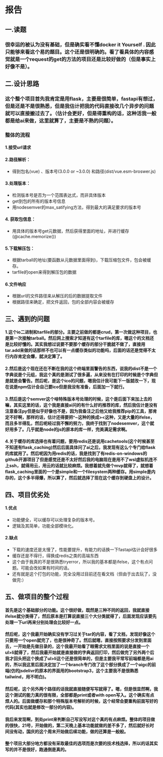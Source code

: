 # **报告**

## **一.读题**

### 很幸运的被认为没有基础，但是确实看不懂docker it Yourself . 因此只能够来看这个易的题目。这个还是很明确的。看了看具体的内容感觉就是一个request的get的方法的项目还是比较好做的（但是事实上好像不是）。

## **二.设计思路**

### 这个整个项目首先我肯定是用flask，主要是很简单，fastapi有想过，但是还是不是很熟悉，但是我估计把我的代码直接改几个异步的问题就可以直接搬过去了。（估计会更好，但是得重构的话，这种活我一般都是给ai来做，这里就算了，主要是不熟的问题）。

### **整体的流程**

#### 1.接受url请求

#### 2.路径解析：

- 得到包名(vue) 、版本号(3.0.0 or ~3.0.0) 和路径(dist/vue.esm-broswer.js)

#### 3.处理版本：

- 检测版本号是否为一个范围表达式，而非具体版本
- get到包的所有的版本号信息
- 用nodesemver的max_satifying方法，得到最大的满足要求的版本号

#### 4. 获取包信息：

- 用具体的版本号get元数据，然后获得里面的地址，并进行缓存(@cache.memorize())

#### 5.下载解压包：

- 根据tarball的地址(要函数从元数据里面得到)，下载压缩包文件，包会被缓存。
- tarfile的open来得到解压包的数据

#### 6.文件响应

- 根据url的文件路径来从解压的后的数据提取文件
- 根据路径来确定，把文件返回，包的全部内容会被缓存

## **三、遇到的问题**

#### 1.这个io二进制和tarfile的部分。主要之前做的都是crud，第一次做这种项目，也是第一次接触tarball。然后网上搜索才知道有这个tarfile的库，嗯这个的文档还是比较好懂的。其实我想过说要不要那个缓存的部分干脆就不做了，直接用tar.add来做的话那样不也可以有一点缓存类似的功能吗，后面的话还是觉得不太行内存肯定会爆，就决定算了。

#### 2.然后是这个现在还在不断在我的这个终端里面警告的东西，说我的dist不是一个字典说是个元组，我这个真的是测试了很多遍，从来没有在打印的时候是个字典但是就是会警告。然后呢，是这个ico的问题，嗯我估计我可能下一版就改一下，现在说是npm估计会自己要ico但是我没有准备，后面加一下就行。

#### 3.然后是这个semver这个啥特殊版本号处理的时候，这个是后面下来加上去的嘛，其实这里的话，这个我是直接ai问的有什么好的推荐的库，然后我估计是没有注意备注py但是似乎好像也不是，因为我备注之后他又给我推荐pip的工具，那肯定不好啊，那样的话，估计还得要把^~这种的换成><这种，又是大量的ifelse，而且多半得乱，然后呢经过我不懈的努力，我终于找到了nodesemver，这个就好用多了。几乎就是node的js的原本的库一样，完美满足需求啊。

#### 4.关于缓存的库选择也有着问题，要用redis还是说用cachetools(这个时候甚至不知道有flask_caching)然后后面具体问了ai之后，我发现有这么个专门给flask的库就用了。然后呢因为用redis的话，我是找到了有redis-on-windows的github开源项目了但是感觉还是不太好然后我的电脑现在是用不了wsl虚拟机连不上ssh，就得用云，用云的话就比较麻烦。我想着就先做个mvp就得了，就想着flask_caching里面的一个是simple和一个filesystem两种缓存。用simple是内存的，这个多半得爆，所以算了，然后就选择了现在这个缓存到硬盘上的设计。

## **四、项目优劣处**

#### 1.优点

- 功能健全，可以缓存可以处理复杂的版本号。
- 逻辑及其简单，功能全部模块化。

#### 2.缺点

- 下载的速度还是太慢了，性能要提升，有能力的话换一下fastapi估计会好很多
- 缓存还是不得行，得换成redis之类的高端东西
- 这个由于我真的不是很熟悉tryerror，所以我的基本都是ifelse，这个有点问题。可能会改如果有时间的话。
- 还有就是这个打包的功能，完全没用过目前还在看文档（但由于出去玩了，没做完:）

##  **五、做项目的整个过程**

#### 首先是这个基础部分的功能。这个很好做，既然是三种不同的返回，我就直接ifelse就分类得了，然后原本是打算说直接三个大分类就得了，后面发现应该要先处理一下url再来分别处理会比较好一点。

#### 然后呢，这个我最开始确实没有学习过关于tar的内容，看了文档，发现好像这个只要用一个open就完了，也是很神奇了。然后就嗯，直接按照要求分发到里面去，一开始是先做目录的，这个我最开始看了眼需求文档里面的说是直接一个ul>li就得了，然后我最开始就是直接做的字典返回打印，然后做完了另外两个后我才回头把这个换成了ul>li这个还是很简单的，但是主要我平常写前端都是用ai的，所以我这里后面决定加了一个branch专门改了这个部分换成了一个aigc的前端(仿的jsdelivr的原本的界面用的bootstrap3，这个主要我不是很熟悉tailwind，用不明白)。

#### 然后呢，这个另外两个路径的话我就直接随便写写就得了。嗯，但是很显然啊，我这个测试的能力真的很有限，全部都是print或者with open写入。这个确实有点烦人的。后面做缓存和那个特殊版本号解析的时候，这个经常会要重构前面写好的代码(其实也就是修改一部分的内容)。

#### 我后来发现啊，到处print来判断自己写没写对这个真的有点麻烦。整体的项目做的很快，21号，开始做的，第二天晚上基本功能就做的差不多了，然后就好长时间没有动，国庆的这个周末开始做后续功能，做的还算是一般般。

#### 整个项目大部分地方都没有采取最佳的选项而是次要的技术栈选择，所以的话其实写的并不是很好，跑通倒是真的。

